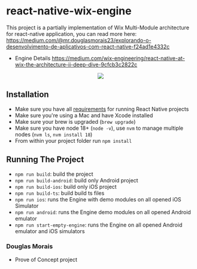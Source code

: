 # react-native-wix-engine

This project is a partially implementation of Wix Multi-Module architecture for react-native application, you can read more here:
https://medium.com/@mr.douglasmorais23/explorando-o-desenvolvimento-de-aplicativos-com-react-native-f24ad1e4332c

* Engine Details
https://medium.com/wix-engineering/react-native-at-wix-the-architecture-ii-deep-dive-9cfcb3c2822c


<p align="center">
    <img src="https://cdn-images-1.medium.com/max/1600/1*0uOMzP8Kcc6RLrcu8MdYGg.png"/>
</p>


## Installation

* Make sure you have all [requirements](https://facebook.github.io/react-native/docs/getting-started.html#requirements) for running React Native projects
* Make sure you're using a Mac and have Xcode installed
* Make sure your brew is upgraded (`brew upgrade`)
* Make sure you have node 18+ (`node -v`), use `nvm` to manage multiple nodes (`nvm ls`, `nvm install 18`)
* From within your project folder run `npm install`

## Running The Project

* `npm run build`: build the project
* `npm run build-android`: build only Android project
* `npm run build-ios`: build only iOS project
* `npm run build-ts`: build build ts files
* `npm run ios`: runs the Engine with demo modules on all opened iOS Simulator 
* `npm run android`: runs the Engine demo modules on all opened Android emulator
* `npm run start-empty-engine`: runs the Engine on all opened Android emulator and iOS simulators 

### Douglas Morais
* Prove of Concept project
